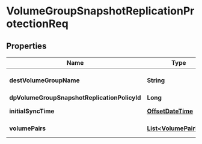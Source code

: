 # VolumeGroupSnapshotReplicationProtectionReq

## Properties
Name | Type | Description | Notes
------------ | ------------- | ------------- | -------------
**destVolumeGroupName** | **String** | destination volume name | 
**dpVolumeGroupSnapshotReplicationPolicyId** | **Long** | policy | 
**initialSyncTime** | [**OffsetDateTime**](OffsetDateTime.md) | initial sync time |  [optional]
**volumePairs** | [**List&lt;VolumePairInfo&gt;**](VolumePairInfo.md) | volume pairs | 
